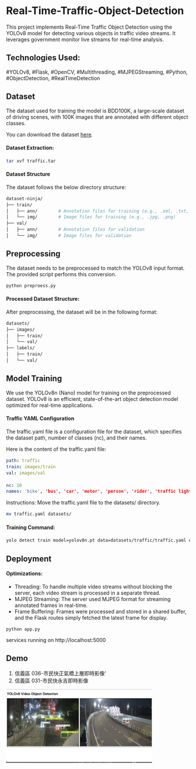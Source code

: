 # Real-Time-Traffic-Object-Detection

This project implements Real-Time Traffic Object Detection using the YOLOv8 model for detecting various objects in traffic video streams. It leverages government monitor live streams for real-time analysis.

## Technologies Used:

#YOLOv8, #Flask, #OpenCV, #Multithreading, #MJPEGStreaming, #Python, #ObjectDetection, #RealTimeDetection

## Dataset

The dataset used for training the model is BDD100K, a large-scale dataset of driving scenes, with 100K images that are annotated with different object classes.

You can download the dataset [here](https://datasetninja.com/bdd100k#download).

#### Dataset Extraction:

```bash
tar xvf traffic.tar
```

#### Dataset Structure

The dataset follows the below directory structure:

```bash
dataset-ninja/
├── train/
│   ├── ann/        # Annotation files for training (e.g., .xml, .txt, .json)
│   └── img/        # Image files for training (e.g., .jpg, .png)
├── val/
│   ├── ann/        # Annotation files for validation
│   └── img/        # Image files for validation
```

## Preprocessing

The dataset needs to be preprocessed to match the YOLOv8 input format. The provided script performs this conversion.

```bash
python preproess.py

```

#### Processed Dataset Structure:

After preprocessing, the dataset will be in the following format:

```bash
datasets/
├── images/
│   ├── train/
│   └── val/
├── labels/
│   ├── train/
│   └── val/
```

## Model Training

We use the YOLOv8n (Nano) model for training on the preprocessed dataset. YOLOv8 is an efficient, state-of-the-art object detection model optimized for real-time applications.

#### Traffic YAML Configuration

The traffic.yaml file is a configuration file for the dataset, which specifies the dataset path, number of classes (nc), and their names.

Here is the content of the traffic.yaml file:

```yaml
path: traffic
train: images/train
val: images/val

nc: 10
names: 'bike', 'bus', 'car', 'motor', 'person', 'rider', 'traffic light', 'traffic sign', 'train', 'truck'

```

Instructions: Move the traffic.yaml file to the datasets/ directory.

```bash
mv traffic.yaml datasets/
```

#### Training Command:

```bash
yolo detect train model=yolov8n.pt data=datasets/traffic/traffic.yaml epochs=50 imgsz=640
```

## Deployment

#### Optimizations:

- Threading: To handle multiple video streams without blocking the server, each video stream is processed in a separate thread.
- MJPEG Streaming: The server used MJPEG format for streaming annotated frames in real-time.
- Frame Buffering: Frames were processed and stored in a shared buffer, and the Flask routes simply fetched the latest frame for display.

```
python app.py
```

services running on http://localhost:5000

## Demo

1. 信義區 036-市民快正氣橋上層即時影像'
2. 信義區 031-市民快永吉即時影像

<img src="demo.png" alt="demo Image" width="400">
